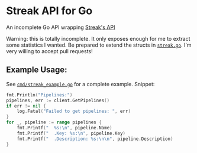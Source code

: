 Streak API for Go
================================

An incomplete Go API wrapping [Streak's API](http://www.streak.com/api/)

Warning: this is totally incomplete. It only exposes enough for me to extract some statistics I wanted. Be prepared to extend the structs in [`streak.go`](streak.go). I'm very willing to accept pull requests!

Example Usage:
-----------------

See [`cmd/streak_example.go`](cmd/streak_example.go) for a complete example. Snippet:

```go
fmt.Println("Pipelines:")
pipelines, err := client.GetPipelines()
if err != nil {
	log.Fatal("Failed to get pipelines: ", err)
}
for _, pipeline := range pipelines {
	fmt.Printf("  %s:\n", pipeline.Name)
	fmt.Printf("  .Key: %s:\n", pipeline.Key)
	fmt.Printf("  .Description: %s:\n\n", pipeline.Description)
}
```
